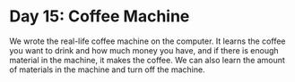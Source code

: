 # Day 15: Coffee Machine

We wrote the real-life coffee machine on the computer. It learns the coffee you want to drink and how much money you have, and if there is enough material in the machine, it makes the coffee. We can also learn the amount of materials in the machine and turn off the machine.
